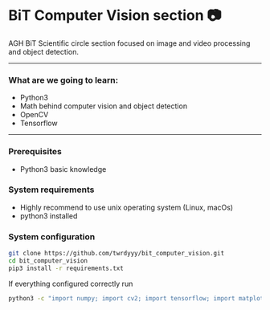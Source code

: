# BiT Computer Vision section :camera:

AGH BiT Scientific circle section focused on image and video processing and object detection.

---

### What are we going to learn:
 - Python3 
 - Math behind computer vision and object detection
 - OpenCV
 - Tensorflow
 
 ---

### Prerequisites
 - Python3 basic knowledge

### System requirements
 - Highly recommend to use unix operating system (Linux, macOs)
 - python3 installed

### System configuration
```bash
git clone https://github.com/twrdyyy/bit_computer_vision.git
cd bit_computer_vision
pip3 install -r requirements.txt
```
If everything configured correctly run
```bash
python3 -c "import numpy; import cv2; import tensorflow; import matplotlib; import torch; print('ok')"
```
